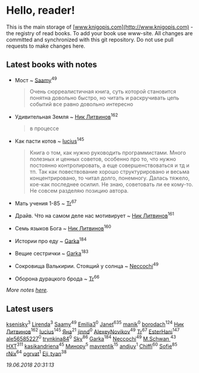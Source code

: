 # Hello, reader!
This is the main storage of [www.knigopis.com](http://www.knigopis.com) - the registry of read books.
To add your book use www-site. All changes are committed and synchronized with this git repository.
Do not use pull requests to make changes here.


## Latest books with notes
* Мост ~ [Saamy](users/115/115226508-vkontakte)<sup>49</sup>
    > Очень сюрреалистичная книга, суть которой становится понятна довольно быстро, но читать и раскручивать цепь событий все равно довольно интересно

* Удивительная Земля ~ [Ник Литвинов](users/241/241974816-vkontakte)<sup>162</sup>
    > в процессе

* Как пасти котов ~ [lucius](users/838/83820536-yandex)<sup>145</sup>
    > Книга о том, как нужно руководить программистами. Много полезных и ценных советов, особенно про то, что нужно постоянно контролировать, а еще совершенствоваться и тд и тп. 
    > Так как повествование хорошо структурировано и весьма концентрировано, то читал долго, понемногу. Далась тяжело, кое-как последнее осилил. Не знаю, советовать ли ее кому-то. Не совсем разделяю позицию автора.

* Мать учения 1-85 ~ [Tr](users/122/12282474-vkontakte)<sup>67</sup>

* Драйв. Что на самом деле нас мотивирует ~ [Ник Литвинов](users/241/241974816-vkontakte)<sup>161</sup>

* Семь языков Бога ~ [Ник Литвинов](users/241/241974816-vkontakte)<sup>160</sup>

* Истории про еду ~ [Garka](users/115/115753719718250012620-google)<sup>184</sup>

* Вещие сестрички ~ [Garka](users/115/115753719718250012620-google)<sup>183</sup>

* Сокровища Валькирии. Стоящий у солнца ~ [Neccochi](users/126/12601720503917094896-mailru)<sup>49</sup>

* Оборона дурацкого брода ~ [Tr](users/122/12282474-vkontakte)<sup>66</sup>


_More notes [here](latest_books_with_notes.md)._


## Latest users
[ksenisky](users/206/2060252005-instagram)<sup>3</sup> 
[Lirenda](users/115/115388297580792197479-google)<sup>3</sup> 
[Saamy](users/115/115226508-vkontakte)<sup>49</sup> 
[Emilia3](users/108/108597795887093847729-google)<sup>0</sup> 
[Janet](users/108/108113656204404967440-google)<sup>635</sup> 
[manik](users/211/211778159637422-facebook)<sup>0</sup> 
[borodach](users/157/15706320-vkontakte)<sup>124</sup> 
[Ник Литвинов](users/241/241974816-vkontakte)<sup>162</sup> 
[lucius](users/838/83820536-yandex)<sup>145</sup> 
[Яна](users/252/252651020-yandex)<sup>21</sup> 
[jinnd](users/464/46410003-vkontakte)<sup>0</sup> 
[AlexeyNovikov](users/170/170278332-vkontakte)<sup>49</sup> 
[Tr](users/122/12282474-vkontakte)<sup>67</sup> 
[EsterHani](users/305/30558181-vkontakte)<sup>147</sup> 
[ale56585227](users/629/62955747-yandex)<sup>0</sup> 
[trynkina84](users/344/34430558-vkontakte)<sup>0</sup> 
[Sky](users/118/118049897850017649660-google)<sup>86</sup> 
[Garka](users/115/115753719718250012620-google)<sup>184</sup> 
[Neccochi](users/126/12601720503917094896-mailru)<sup>49</sup> 
[M.Schwan ](users/101/101892939810731181399-google)<sup>43</sup> 
[HXT](users/100/100002563462782-facebook)<sup>311</sup> 
[kasikandriena](users/152/152488954-vkontakte)<sup>45</sup> 
[Минору](users/108/108299972186011003122-google)<sup>5</sup> 
[mavrentik](users/200/200666735-vkontakte)<sup>15</sup> 
[andjuy](users/108/108129283845610670068-google)<sup>1</sup> 
[Chiffi](users/105/105831994080785626680-google)<sup>60</sup> 
[Sofie](users/485/48568611-vkontakte)<sup>85</sup> 
[rNix](users/115/115622071-twitter)<sup>64</sup> 
[ogrvat](users/112/112423727137570080740-google)<sup>1</sup> 
[Eji_tyan](users/235/2352103981-twitter)<sup>38</sup> 


_19.06.2018 20:31:13_

